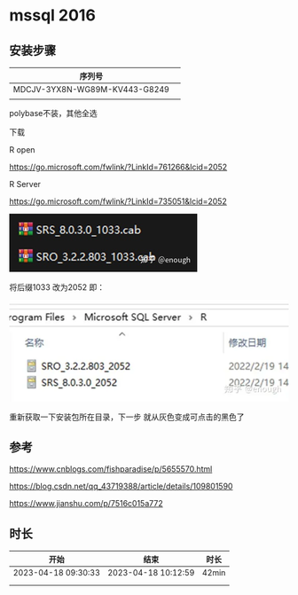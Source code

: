 # mssql 2016

## 安装步骤

| 序列号                        |      |
| ----------------------------- | ---- |
| MDCJV-3YX8N-WG89M-KV443-G8249 |      |
|                               |      |

polybase不装，其他全选



下载

R open 

https://go.microsoft.com/fwlink/?LinkId=761266&lcid=2052

R Server

 https://go.microsoft.com/fwlink/?LinkId=735051&lcid=2052 



![img](.img_mssql/v2-dd582e05f15db8fa7bfc663f74620f73_1440w.jpeg)

将后缀1033 改为2052 即：

![img](.img_mssql/v2-8346422e8050ad49cf1264718a886bc0_1440w.webp)

重新获取一下安装包所在目录，下一步 就从灰色变成可点击的黑色了



## 参考

https://www.cnblogs.com/fishparadise/p/5655570.html

https://blog.csdn.net/qq_43719388/article/details/109801590

https://www.jianshu.com/p/7516c015a772



## 时长

| 开始                | 结束                | 时长  |
| ------------------- | ------------------- | ----- |
| 2023-04-18 09:30:33 | 2023-04-18 10:12:59 | 42min |
|                     |                     |       |
|                     |                     |       |



